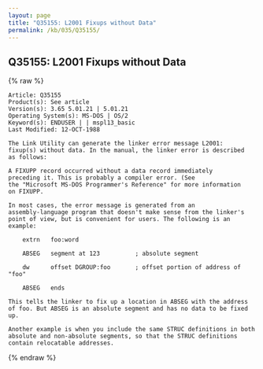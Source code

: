```yaml
---
layout: page
title: "Q35155: L2001 Fixups without Data"
permalink: /kb/035/Q35155/
---
```


## Q35155: L2001 Fixups without Data

{% raw %}

	Article: Q35155
	Product(s): See article
	Version(s): 3.65 5.01.21 | 5.01.21
	Operating System(s): MS-DOS | OS/2
	Keyword(s): ENDUSER | | mspl13_basic
	Last Modified: 12-OCT-1988
	
	The Link Utility can generate the linker error message L2001:
	fixup(s) without data. In the manual, the linker error is described
	as follows:
	
	A FIXUPP record occurred without a data record immediately
	preceding it. This is probably a compiler error. (See
	the "Microsoft MS-DOS Programmer's Reference" for more information
	on FIXUPP.
	
	In most cases, the error message is generated from an
	assembly-language program that doesn't make sense from the linker's
	point of view, but is convenient for users. The following is an
	example:
	
	    extrn   foo:word
	
	    ABSEG   segment at 123          ; absolute segment
	
	    dw      offset DGROUP:foo       ; offset portion of address of "foo"
	
	    ABSEG   ends
	
	This tells the linker to fix up a location in ABSEG with the address
	of foo. But ABSEG is an absolute segment and has no data to be fixed
	up.
	
	Another example is when you include the same STRUC definitions in both
	absolute and non-absolute segments, so that the STRUC definitions
	contain relocatable addresses.

{% endraw %}
